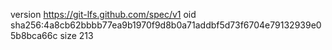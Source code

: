 version https://git-lfs.github.com/spec/v1
oid sha256:4a8cb62bbbb77ea9b1970f9d8b0a71addbf5d73f6704e79132939e05b8bca66c
size 213
